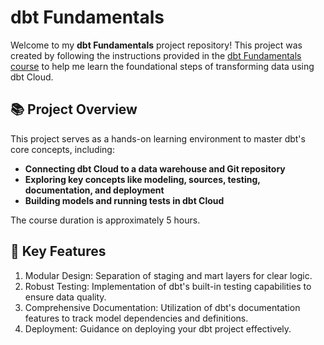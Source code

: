 # dbt Fundamentals
Welcome to my **dbt Fundamentals** project repository! This project was created by following the instructions provided in the [dbt Fundamentals course](https://learn.getdbt.com/courses/dbt-fundamentals) to help me learn the foundational steps of transforming data using dbt Cloud.

## 📚 Project Overview
This project serves as a hands-on learning environment to master dbt's core concepts, including:

- **Connecting dbt Cloud to a data warehouse and Git repository**
- **Exploring key concepts like modeling, sources, testing, documentation, and deployment**
- **Building models and running tests in dbt Cloud**

The course duration is approximately 5 hours.

## 🚀 Key Features
1. Modular Design: Separation of staging and mart layers for clear logic.
2. Robust Testing: Implementation of dbt's built-in testing capabilities to ensure data quality.
3. Comprehensive Documentation: Utilization of dbt's documentation features to track model dependencies and definitions.
4. Deployment: Guidance on deploying your dbt project effectively.
